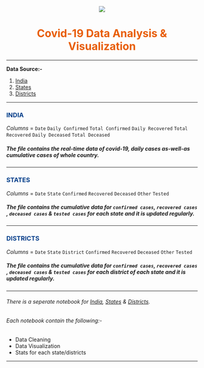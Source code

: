 <p align="center">
  <img   src='https://images.unsplash.com/photo-1584036561566-baf8f5f1b144?ixlib=rb-1.2.1&ixid=MnwxMjA3fDB8MHxzZWFyY2h8MTZ8fGNvcm9uYXZpcnVzfGVufDB8fDB8fA%3D%3D&auto=format&fit=crop&w=500&q=60'>
</p>

<h1 align='center' style='color:#e85d04'>Covid-19 Data Analysis & Visualization</h1>

---
**Data Source:-**
   1. [India](https://api.covid19india.org/csv/latest/case_time_series.csv)           
   2. [States](https://api.covid19india.org/csv/latest/states.csv)           
   3. [Districts](https://api.covid19india.org/csv/latest/districts.csv) 
---

<h3 style='color:#023e8a'>INDIA</h3>


_Columns_ = `Date` `Daily Confirmed` `Total Confirmed` `Daily Recovered` `Total Recovered` `Daily Deceased` `Total Deceased`


##### The file contains the real-time data of covid-19, daily cases as-well-as cumulative cases of whole country. 
---

<h3 style='color:#023e8a'>STATES</h3>


_Columns_ = `Date` `State` `Confirmed` `Recovered` `Deceased` `Other` `Tested`

##### The file contains the cumulative data for `confirmed cases`, `recovered cases` , `deceased cases` & `tested cases` for each state and it is  updated regularly. 
---

<h3 style='color:#023e8a'>DISTRICTS</h3>

_Columns_ = `Date` `State` `District` `Confirmed` `Recovered` `Deceased` `Other` `Tested`

##### The file contains the cumulative data for `confirmed cases`, `recovered cases` , `deceased cases` & `tested cases` for each district of each state and it is updated regularly. 
---

###### There is a seperate notebook for [India](Notebooks/India.ipynb), [States](Notebooks/State.ipynb) & [Districts](Notebooks/District.ipynb).

###### Each notebook contain the following:-
* Data Cleaning
* Data Visualization
* Stats for each state/districts

---

